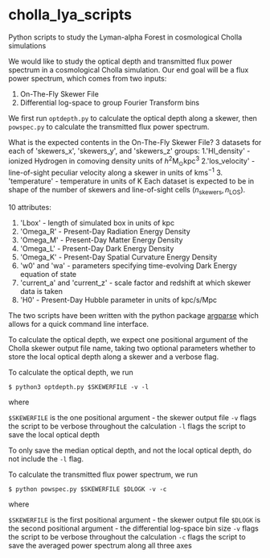 # cholla_lya_scripts

Python scripts to study the Lyman-alpha Forest in cosmological Cholla simulations

We would like to study the optical depth and transmitted flux power spectrum in a cosmological Cholla simulation. Our end goal will be a flux power spectrum, which comes from two inputs:

1. On-The-Fly Skewer File
2. Differential log-space to group Fourier Transform bins

We first run `optdepth.py` to calculate the optical depth along a skewer, then `powspec.py` to calculate the transmitted flux power spectrum.

What is the expected contents in the On-The-Fly Skewer File?
3 datasets for each of 'skewers_x', 'skewers_y', and 'skewers_z' groups:
1.'HI_density' - ionized Hydrogen in comoving density units of $h^2 \textrm{M}_{\odot} \textrm{kpc}^3$
2.'los_velocity' - line-of-sight peculiar velocity along a skewer in units of $\textrm{km} \textrm{s}^{-1}$
3. 'temperature' - temperature in units of $\textrm{K}$
Each dataset is expected to be in shape of the number of skewers and line-of-sight cells $(n_{\textrm{skewers}}, n_{\textrm{LOS}})$.

10 attributes:
1. 'Lbox' - length of simulated box in units of $\textrm{kpc}$
2. 'Omega_R' - Present-Day Radiation Energy Density
3. 'Omega_M' - Present-Day Matter Energy Density
4. 'Omega_L' - Present-Day Dark Energy Density
5. 'Omega_K' - Present-Day Spatial Curvature Energy Density
6. 'w0' and 'wa' - parameters specifying time-evolving Dark Energy equation of state
7. 'current_a' and 'current_z' - scale factor and redshift at which skewer data is taken
8. 'H0' - Present-Day Hubble parameter in units of $\textrm{kpc} / \textrm{s} / \textrm{Mpc}$

The two scripts have been written with the python package [argparse](https://docs.python.org/3/howto/argparse.html) which allows for a quick command line interface.

To calculate the optical depth, we expect one positional argument of the Cholla skewer output file name, taking two optional parameters whether to store the local optical depth along a skewer and a verbose flag.

To calculate the optical depth, we run

```
$ python3 optdepth.py $SKEWERFILE -v -l
```

where 

``$SKEWERFILE`` is the one positional argument - the skewer output file
``-v`` flags the script to be verbose throughout the calculation
``-l`` flags the script to save the local optical depth

To only save the median optical depth, and not the local optical depth, do not include the ``-l`` flag.


To calculate the transmitted flux power spectrum, we run

```
$ python powspec.py $SKEWERFILE $DLOGK -v -c
```

where 

``$SKEWERFILE`` is the first positional argument - the skewer output file
``$DLOGK`` is the second positional argument - the differential log-space bin size
``-v`` flags the script to be verbose throughout the calculation
``-c`` flags the script to save the averaged power spectrum along all three axes



